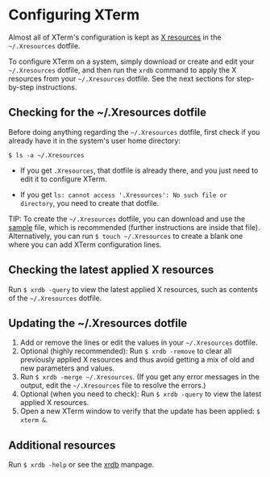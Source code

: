 # Configuring XTerm

Almost all of XTerm's configuration is kept as [X resources](https://wiki.archlinux.org/title/X_resources) in the `~/.Xresources` dotfile.

To configure XTerm on a system, simply download or create and edit your `~/.Xresources` dotfile, and then run the `xrdb` command to apply the X resources from your `~/.Xresources` dotfile. See the next sections for step-by-step instructions.

## Checking for the ~/.Xresources dotfile

Before doing anything regarding the `~/.Xresources` dotfile, first check if you already have it in the system's user home directory:

`$ ls -a ~/.Xresources`

- If you get `.Xresources`, that dotfile is already there, and you just need to edit it to configure XTerm.

- If you get `ls: cannot access '.Xresources': No such file or directory`, you need to create that dotfile.

TIP: To create the `~/.Xresources` dotfile, you can  download and use the [sample](https://github.com/xterm-x11/files.Xresources/blob/main/sample.Xresources) file, which is recommended (further instructions are inside that file). Alternatively, you can run `$ touch ~/.Xresources` to create a blank one where you can add XTerm configuration lines.

## Checking the latest applied X resources

Run `$ xrdb -query` to view the latest applied X resources, such as contents of the `~/.Xresources` dotfile.

## Updating the ~/.Xresources dotfile

1. Add or remove the lines or edit the values in your `~/.Xresources` dotfile.
2. Optional (highly recommended): Run `$ xrdb -remove` to clear all previously applied X resources and thus avoid getting a mix of old and new parameters and values.
3. Run `$ xrdb -merge ~/.Xresources`. (If you get any error messages in the output, edit the `~/.Xresources` file to resolve the errors.)
4. Optional (when you need to check): Run `$ xrdb -query` to view the latest applied X resources.
5. Open a new XTerm window to verify that the update has been applied: `$ xterm &`.

## Additional resources

Run `$ xrdb -help` or see the [xrdb](https://www.x.org/releases/X11R7.7/doc/man/man1/xrdb.1.xhtml) manpage.
